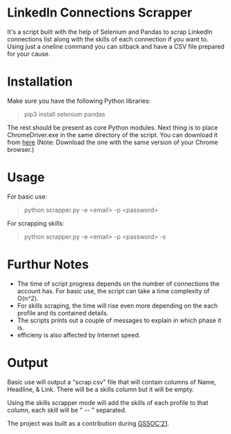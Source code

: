 # LinkedIn Connections Scrapper

It's a script built with the help of Selenium and Pandas to scrap LinkedIn connections list along with the skills of each connection if you want to. Using just a oneline command you can sitback and have a CSV file prepared for your cause.

# Installation

Make sure you have the following Python libraries:
> pip3 install selenium pandas

The rest should be present as core Python modules.
Next thing is to place ChromeDriver.exe in the same directory of the script. You can download it from [here](https://sites.google.com/a/chromium.org/chromedriver/downloads)
(Note: Download the one with the same version of your Chrome browser.)

# Usage

For basic use:
> python scrapper.py -e \<email\> -p \<password\>

For scrapping skills:
> python scrapper.py -e \<email\> -p \<password\> -s

# Furthur Notes

- The time of script progress depends on the number of connections the account has. For basic use, the script can take a time complexity of O(n^2).
- For skills scraping, the time will rise even more depending on the each profile and its contained details.
- The scripts prints out a couple of messages to explain in which phase it is.
- efficieny is also affected by Internet speed.

# Output

Basic use will output a \"scrap.csv\" file that will contain columns of Name, Headline, & Link. There will be a skills column but it will be empty.

Using the skills scrapper mode will add the skills of each profile to that column, each skill will be " -- " separated.


The project was built as a contribution during [GSSOC'21](https://gssoc.girlscript.tech/).

